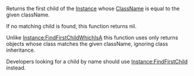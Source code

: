 Returns the first child of the [Instance](https://developer.roblox.com/en-us/api-reference/class/Instance) whose [ClassName](https://developer.roblox.com/en-us/api-reference/property/Instance/ClassName) is equal to the given className.

If no matching child is found, this function returns nil.

Unlike [Instance:FindFirstChildWhichIsA](https://developer.roblox.com/en-us/api-reference/function/Instance/FindFirstChildWhichIsA) this function uses only returns objects whose class matches the given className, ignoring class inheritance.

Developers looking for a child by name should use [Instance:FindFirstChild](https://developer.roblox.com/en-us/api-reference/function/Instance/FindFirstChild) instead.